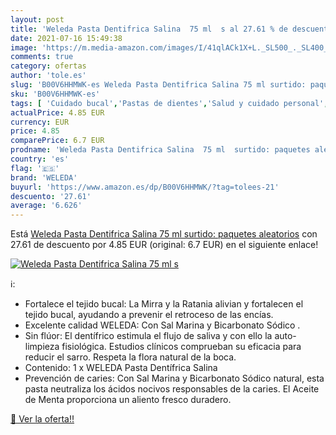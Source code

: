 ```yaml
---
layout: post
title: 'Weleda Pasta Dentifrica Salina  75 ml  s al 27.61 % de descuento'
date: 2021-07-16 15:49:38
image: 'https://m.media-amazon.com/images/I/41qlACk1X+L._SL500_._SL400_.jpg'
comments: true
category: ofertas
author: 'tole.es'
slug: 'B00V6HHMWK-es Weleda Pasta Dentifrica Salina 75 ml surtido: paquetes...'
sku: 'B00V6HHMWK-es'
tags: [ 'Cuidado bucal','Pastas de dientes','Salud y cuidado personal','weleda', ]
actualPrice: 4.85 EUR
currency: EUR
price: 4.85
comparePrice: 6.7 EUR
prodname: 'Weleda Pasta Dentifrica Salina  75 ml  surtido: paquetes aleatorios'
country: 'es'
flag: '🇪🇸'
brand: 'WELEDA'
buyurl: 'https://www.amazon.es/dp/B00V6HHMWK/?tag=tolees-21'
descuento: '27.61'
average: '6.626'
---
```


Está [Weleda Pasta Dentifrica Salina  75 ml  surtido: paquetes aleatorios](https://www.amazon.es/dp/B00V6HHMWK/?tag=tolees-21) con 27.61 de descuento por 4.85 EUR (original: 6.7 EUR) en el siguiente enlace!

[![Weleda Pasta Dentifrica Salina  75 ml  s](https://m.media-amazon.com/images/I/41qlACk1X+L._SL500_._SL400_.jpg)](https://www.amazon.es/dp/B00V6HHMWK/?tag=tolees-21)

ℹ️:

- Fortalece el tejido bucal: La Mirra y la Ratania alivian y fortalecen el tejido bucal, ayudando a prevenir el retroceso de las encías.
- Excelente calidad WELEDA: Con Sal Marina y Bicarbonato Sódico .
- Sin flúor: El dentífrico estimula el flujo de saliva y con ello la auto-limpieza fisiológica. Estudios clínicos comprueban su eficacia para reducir el sarro. Respeta la flora natural de la boca.
- Contenido: 1 x WELEDA Pasta Dentífrica Salina
- Prevención de caries: Con Sal Marina y Bicarbonato Sódico natural, esta pasta neutraliza los ácidos nocivos responsables de la caries. El Aceite de Menta proporciona un aliento fresco duradero.

[🛒 Ver la oferta!!](https://www.amazon.es/dp/B00V6HHMWK/?tag=tolees-21)
